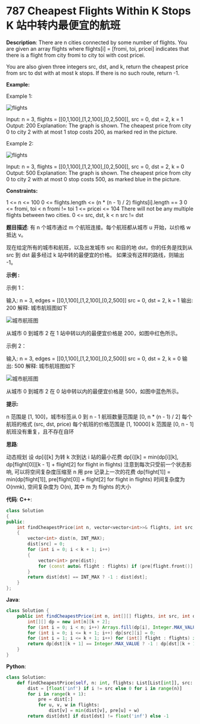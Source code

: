 # 787 Cheapest Flights Within K Stops K 站中转内最便宜的航班

__Description__:
There are n cities connected by some number of flights. You are given an array flights where flights[i] = [fromi, toi, pricei] indicates that there is a flight from city fromi to city toi with cost pricei.

You are also given three integers src, dst, and k, return the cheapest price from src to dst with at most k stops. If there is no such route, return -1.

__Example:__

Example 1:

![flights](https://s3-lc-upload.s3.amazonaws.com/uploads/2018/02/16/995.png)

Input: n = 3, flights = [[0,1,100],[1,2,100],[0,2,500]], src = 0, dst = 2, k = 1
Output: 200
Explanation: The graph is shown.
The cheapest price from city 0 to city 2 with at most 1 stop costs 200, as marked red in the picture.

Example 2:

![flights](https://s3-lc-upload.s3.amazonaws.com/uploads/2018/02/16/995.png)

Input: n = 3, flights = [[0,1,100],[1,2,100],[0,2,500]], src = 0, dst = 2, k = 0
Output: 500
Explanation: The graph is shown.
The cheapest price from city 0 to city 2 with at most 0 stop costs 500, as marked blue in the picture.

__Constraints:__

1 <= n <= 100
0 <= flights.length <= (n \* (n - 1) / 2)
flights[i].length == 3
0 <= fromi, toi < n
fromi != toi
1 <= pricei <= 104
There will not be any multiple flights between two cities.
0 <= src, dst, k < n
src != dst

__题目描述__:
有 n 个城市通过 m 个航班连接。每个航班都从城市 u 开始，以价格 w 抵达 v。

现在给定所有的城市和航班，以及出发城市 src 和目的地 dst，你的任务是找到从 src 到 dst 最多经过 k 站中转的最便宜的价格。 如果没有这样的路线，则输出 -1。

__示例 :__

示例 1：

输入:
n = 3, edges = [[0,1,100],[1,2,100],[0,2,500]]
src = 0, dst = 2, k = 1
输出: 200
解释:
城市航班图如下

![城市航班图](https://s3-lc-upload.s3.amazonaws.com/uploads/2018/02/16/995.png)

从城市 0 到城市 2 在 1 站中转以内的最便宜价格是 200，如图中红色所示。

示例 2：

输入:
n = 3, edges = [[0,1,100],[1,2,100],[0,2,500]]
src = 0, dst = 2, k = 0
输出: 500
解释:
城市航班图如下

![城市航班图](https://s3-lc-upload.s3.amazonaws.com/uploads/2018/02/16/995.png)

从城市 0 到城市 2 在 0 站中转以内的最便宜价格是 500，如图中蓝色所示。

__提示:__

n 范围是 [1, 100]，城市标签从 0 到 n - 1
航班数量范围是 [0, n \* (n - 1) / 2]
每个航班的格式 (src, dst, price)
每个航班的价格范围是 [1, 10000]
k 范围是 [0, n - 1]
航班没有重复，且不存在自环

__思路__:

动态规划
设 dp[i][k] 为转 k 次到达 i 站的最小花费
dp[i][k] = min(dp[i][k], dp[flight[0]][k - 1] + flight[2] for flight in flights)
注意到每次只受前一个状态影响, 可以将空间复杂度压缩至 n
用 pre 记录上一次的花费
dp[flight[1]] = min(dp[flight[1]], pre[flight[0]] + flight[2] for flight in flights)
时间复杂度为 O(nmk), 空间复杂度为 O(n), 其中 m 为 flights 的大小

__代码__:
__C++__:

```C++
class Solution 
{
public:
    int findCheapestPrice(int n, vector<vector<int>>& flights, int src, int dst, int k) 
    {
        vector<int> dist(n, INT_MAX);
        dist[src] = 0;
        for (int i = 0; i < k + 1; i++)
        {
            vector<int> pre(dist);
            for (const auto& flight : flights) if (pre[flight.front()] != INT_MAX) dist[flight[1]] = min(dist[flight[1]], pre[flight.front()] + flight.back());
        }
        return dist[dst] == INT_MAX ? -1 : dist[dst];
    }
};
```

__Java__:

```Java
class Solution {
    public int findCheapestPrice(int n, int[][] flights, int src, int dst, int k) {
        int[][] dp = new int[n][k + 2];
        for (int i = 0; i < n; i++) Arrays.fill(dp[i], Integer.MAX_VALUE);
        for (int i = 0; i <= k + 1; i++) dp[src][i] = 0;
        for (int i = 1; i <= k + 1; i++) for (int[] flight : flights) if (dp[flight[0]][i - 1] != Integer.MAX_VALUE) dp[flight[1]][i] = Math.min(dp[flight[1]][i], dp[flight[0]][i - 1] + flight[2]);
        return dp[dst][k + 1] == Integer.MAX_VALUE ? -1 : dp[dst][k + 1];
    }
}
```

__Python__:

```Python
class Solution:
    def findCheapestPrice(self, n: int, flights: List[List[int]], src: int, dst: int, k: int) -> int:
        dist = [float('inf') if i != src else 0 for i in range(n)]
        for i in range(k + 1):
            pre = dist[:]
            for u, v, w in flights:
                dist[v] = min(dist[v], pre[u] + w)
        return dist[dst] if dist[dst] != float('inf') else -1
```
